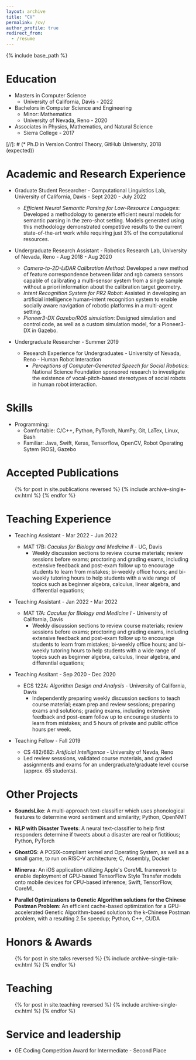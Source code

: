 ```yaml
---
layout: archive
title: "CV"
permalink: /cv/
author_profile: true
redirect_from:
  - /resume
---
```


{% include base_path %}

Education
======
* Masters in Computer Science
	- University of California, Davis - 2022
* Bachelors in Computer Science and Engineering
	- Minor: Mathematics
	- University of Nevada, Reno - 2020
* Associates in Physics, Mathematics, and Natural Science
	- Sierra College - 2017
<!-- * A.S.-T. in Physics and Mathematics -->
<!-- 	- Sierra College - 2017 -->

[//]: # (* Ph.D in Version Control Theory, GitHub University, 2018 (expected))

Academic and Research Experience
======
* Graduate Student Researcher - Computational Linguistics Lab, University of California, Davis - Sept 2020 - July 2022
    - *Efficient Neural Semantic Parsing for Low-Resource Languages*: Developed a methodology to generate efficient neural models for semantic parsing in the zero-shot setting.
    Models generated using this methodology demonstrated competitive results to the current state-of-the-art work while requiring just 3% of the computational resources.
* Undergraduate Research Assistant - Robotics Research Lab, University of Nevada, Reno - Aug 2018 - Aug 2020
    - *Camera-to-2D-LiDAR Calibration Method*: Developed a new method of feature correspondence between lidar and rgb camera sensors capable of calibrating a multi-sensor system from a single sample without a priori information about the calibration target geometry.
    - *Intent Recognition System for PR2 Robot*: Assisted in developing an artificial intelligence human-intent recognition system to enable socially aware navigation of robotic platforms in a multi-agent setting.
    - *Pioneer3-DX Gazebo/ROS simulation*: Designed simulation and control code, as well as a custom simulation model, for a Pioneer3-DX in Gazebo.

* Undergraduate Researcher - Summer 2019
	- Research Experience for Undergraduates - University of Nevada, Reno - Human Robot Interaction
		- *Perceptions of Computer-Generated Speech for Social Robotics*: National Science Foundation sponsored research to investigate the existence of vocal-pitch-based stereotypes of social robots in human robot interaction.


Skills
======
* Programming:
	- Comfortable: C/C++, Python, PyTorch, NumPy, Git, LaTex, Linux, Bash
	- Familiar:  Java, Swift, Keras, Tensorflow, OpenCV, Robot Operating Sytem (ROS), Gazebo


Accepted Publications
======
  <ul>{% for post in site.publications reversed %}
    {% include archive-single-cv.html %}
  {% endfor %}</ul>


Teaching Experience
======
* Teaching Assistant - Mar 2022 - Jun 2022
	- MAT 17B: *Caculus for Biology and Medicine II* - UC, Davis
		- Weekly discussion sections to review course materials;
        review sessions before exams;
        proctoring and grading exams, including extensive feedback and post-exam follow up to encourage students to learn from mistakes;
        bi-weekly office hours;
        and bi-weekly tutoring hours to help students with a wide range of topics such as beginner algebra, calculus, linear algebra, and differential equations;

* Teaching Assistant - Jan 2022 - Mar 2022
	- MAT 17A: *Caculus for Biology and Medicine I* - University of California, Davis
		- Weekly discussion sections to review course materials;
        review sessions before exams;
        proctoring and grading exams, including extensive feedback and post-exam follow up to encourage students to learn from mistakes;
        bi-weekly office hours;
        and bi-weekly tutoring hours to help students with a wide range of topics such as beginner algebra, calculus, linear algebra, and differential equations;

* Teaching Assitant - Sep 2020 - Dec 2020
	- ECS 122A: *Algorithm Design and Analysis* - University of California, Davis
		- Independently preparing weekly discussion sections to teach course material;
        exam prep and review sessions;
        preparing exams and solutions;
        grading exams, including extensive feedback and post-exam follow up to encourage students to learn from mistakes;
        and 5 hours of private and public office hours per week.

* Teaching Fellow - Fall 2019
	- CS 482/682: *Artificial Intelligence* - University of Nevda, Reno
	- Led review sesssions, validated course materials, and graded assignments and exams for an undergraduate/graduate level course (approx. 65 students).

Other Projects
======

* **SoundsLike**: A multi-approach text-classifier which uses phonological features
to determine word sentiment and similarity; Python, OpenNMT

* **NLP with Disaster Tweets**: A neural text-classifier to help first responders
determine if tweets about a disaster are real or fictitious; Python, PyTorch

* **GhostOS**: A POSIX-compliant kernel and Operating System, as well as a small game,
to run on RISC-V architecture; C, Assembly, Docker

* **Minerva**: An iOS application utilizing Apple's CoreML framework to enable
deployment of GPU-based TensorFlow Style Transfer models onto mobile devices
for CPU-based inference; Swift, TensorFlow, CoreML

* **Parallel Optimizations to Genetic Algorithm solutions for the Chinese Postman Problem**:
An efficient cache-based optimization for a GPU-accelerated Genetic
Algorithm-based solution to the k-Chinese Postman problem, with a resulting
2.5x speedup; Python, C++, CUDA

Honors & Awards
=======
  <ul>{% for post in site.talks reversed %}
    {% include archive-single-talk-cv.html  %}
  {% endfor %}</ul>
  
Teaching
======
  <ul>{% for post in site.teaching reversed %}
    {% include archive-single-cv.html %}
  {% endfor %}</ul>
  
Service and leadership
======
* GE Coding Competition Award for Intermediate - Second Place
